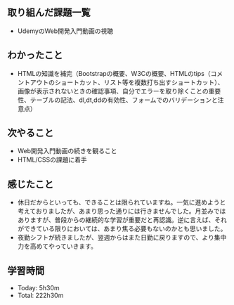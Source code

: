## 取り組んだ課題一覧
- UdemyのWeb開発入門動画の視聴
## わかったこと
- HTMLの知識を補完（Bootstrapの概要、W3Cの概要、HTMLのtips（コメントアウトのショートカット、リスト等を複数打ち出すショートカット）、画像が表示されないときの確認事項、自分でエラーを取り除くことの重要性、テーブルの記法、dl,dt,ddの有効性、フォームでのバリデーションと注意点）
## 次やること
- Web開発入門動画の続きを観ること
- HTML/CSSの課題に着手
## 感じたこと
- 休日だからといっても、できることは限られていますね。一気に進めようと考えておりましたが、あまり思った通りには行きませんでした。月並みではありますが、普段からの継続的な学習が重要だと再認識。逆に言えば、それができている限りにおいては、あまり焦る必要もないのかとも思いました。
- 夜勤シフトが続きましたが、翌週からはまた日勤に戻りますので、より集中力を高めてやっていきます。
## 学習時間
- Today: 5h30m
- Total: 222h30m

